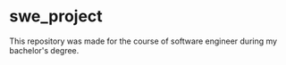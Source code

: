 # swe_project
This repository was made for the course of software engineer during my bachelor's degree.
